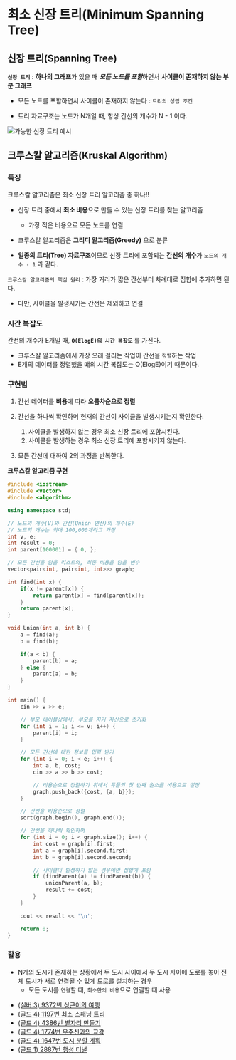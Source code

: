 # 최소 신장 트리(Minimum Spanning Tree)

## 신장 트리(Spanning Tree)

**`신장 트리`** : **하나의 그래프**가 있을 때 ***모든 노드를 포함***하면서 **사이클이 존재하지 않는 부분 그래프**

* 모든 노드를 포함하면서 사이클이 존재하지 않는다 : `트리의 성립 조건`

* 트리 자료구조는 노드가 N개일 때, 항상 간선의 개수가 N - 1 이다.

![가능한 신장 트리 예시](https://user-images.githubusercontent.com/56071088/117545574-563bad80-b061-11eb-9012-d25f82f9e5c8.png)


## 크루스칼 알고리즘(Kruskal Algorithm)

### 특징

크루스칼 알고리즘은 최소 신장 트리 알고리즘 중 하나!!

* 신장 트리 중에서 **최소 비용**으로 만들 수 있는 신장 트리를 찾는 알고리즘
  * 가장 적은 비용으로 모든 노드를 연결

* 크루스칼 알고리즘은 **그리디 알고리즘(Greedy)** 으로 분류 

* **일종의 트리(Tree) 자료구조**이므로 신장 트리에 포함되는 **간선의 개수**가 `노드의 개수 - 1` 과 같다.

`크루스칼 알고리즘의 핵심 원리` : 가장 거리가 짧은 간선부터 차례대로 집합에 추가하면 된다.
  * 다만, 사이클을 발생시키는 간선은 제외하고 연결  

### 시간 복잡도

간선의 개수가 E개일 때, **`O(ElogE)의 시간 복잡도`** 를 가진다.

* 크루스칼 알고리즘에서 가장 오래 걸리는 작업이 간선을 `정렬`하는 작업
* E개의 데이터를 정렬했을 떄의 시간 복잡도는 O(ElogE)이기 때문이다.

### 구현법

1. 간선 데이터를 **비용**에 따라 **오름차순으로 정렬**
2. 간선을 하나씩 확인하며 현재의 간선이 사이클을 발생시키는지 확인한다.
   1. 사이클을 발생하지 않는 경우 최소 신장 트리에 포함시킨다.
   2. 사이클을 발생하는 경우 최소 신장 트리에 포함시키지 않는다.

3. 모든 간선에 대하여 2의 과정을 반복한다.

**크루스칼 알고리즘 구현**

```c++
#include <iostream>
#include <vector>
#include <algorithm>

using namespace std;

// 노드의 개수(V)와 간선(Union 연산)의 개수(E)
// 노드의 개수는 최대 100,000개라고 가정
int v, e;
int result = 0;
int parent[100001] = { 0, };

// 모든 간선을 담을 리스트와, 최종 비용을 담을 변수
vector<pair<int, pair<int, int>>> graph;

int find(int x) {
    if(x != parent[x]) {
        return parent[x] = find(parent[x]);
    }
    return parent[x];
}

void Union(int a, int b) {
    a = find(a);
    b = find(b);

    if(a < b) {
        parent[b] = a;
    } else {
        parent[a] = b;
    }
}

int main() {
    cin >> v >> e;

    // 부모 테이블상에서, 부모를 자기 자신으로 초기화
    for (int i = 1; i <= v; i++) {
        parent[i] = i;
    }

    // 모든 간선에 대한 정보를 입력 받기
    for (int i = 0; i < e; i++) {
        int a, b, cost;
        cin >> a >> b >> cost;

        // 비용순으로 정렬하기 위해서 튜플의 첫 번째 원소를 비용으로 설정
        graph.push_back({cost, {a, b}});
    }

    // 간선을 비용순으로 정렬
    sort(graph.begin(), graph.end());

    // 간선을 하나씩 확인하며
    for (int i = 0; i < graph.size(); i++) {
        int cost = graph[i].first;
        int a = graph[i].second.first;
        int b = graph[i].second.second;

        // 사이클이 발생하지 않는 경우에만 집합에 포함
        if (findParent(a) != findParent(b)) {
            unionParent(a, b);
            result += cost;
        }
    }

    cout << result << '\n';

    return 0;
}

```

### 활용

* N개의 도시가 존재하는 상황에서 두 도시 사이에서 두 도시 사이에 도로를 놓아 전체 도시가 서로 연결될 수 있게 도로를 설치하는 경우
  * 모든 도시를 `연결`할 때, `최소한의 비용`으로 연결할 때 사용  


- [(실버 3) 9372번 상근이의 여행](https://github.com/LeeHyungGeol/Algorithm_BaekJoon/blob/master/%EB%B0%B1%EC%A4%80_if%EB%AC%B8/%EC%B5%9C%EC%86%8C%20%EC%8B%A0%EC%9E%A5%20%ED%8A%B8%EB%A6%AC_%20%EC%83%81%EA%B7%BC%EC%9D%B4%EC%9D%98%20%EC%97%AC%ED%96%89(9372%EB%B2%88).cpp)
- [(골드 4) 1197번 최소 스패닝 트리](https://github.com/LeeHyungGeol/Algorithm_BaekJoon/blob/master/%EB%B0%B1%EC%A4%80_if%EB%AC%B8/%EC%B5%9C%EC%86%8C%20%EC%8B%A0%EC%9E%A5%20%ED%8A%B8%EB%A6%AC_%EC%B5%9C%EC%86%8C%20%EC%8A%A4%ED%8C%A8%EB%8B%9D%20%ED%8A%B8%EB%A6%AC(1197%EB%B2%88).cpp)
- [(골드 4) 4386번 별자리 만들기](https://github.com/LeeHyungGeol/Algorithm_BaekJoon/blob/master/%EB%B0%B1%EC%A4%80_if%EB%AC%B8/%EC%B5%9C%EC%86%8C%20%EC%8B%A0%EC%9E%A5%20%ED%8A%B8%EB%A6%AC_%EB%B3%84%EC%9E%90%EB%A6%AC%20%EB%A7%8C%EB%93%A4%EA%B8%B0(4386%EB%B2%88).cpp)
- [(골드 4) 1774번 우주신과의 교감](https://github.com/LeeHyungGeol/Algorithm_BaekJoon/blob/master/%EB%B0%B1%EC%A4%80_if%EB%AC%B8/%EC%B5%9C%EC%86%8C%20%EC%8B%A0%EC%9E%A5%20%ED%8A%B8%EB%A6%AC_%EC%9A%B0%EC%A3%BC%EC%8B%A0%EA%B3%BC%EC%9D%98%20%EA%B5%90%EA%B0%90(1774%EB%B2%88).cpp)
- [(골드 4) 1647번 도시 분할 계획](https://github.com/LeeHyungGeol/Algorithm_BaekJoon/blob/master/%EB%B0%B1%EC%A4%80_if%EB%AC%B8/%5B%EB%B0%B1%EC%A4%80%20%EA%B3%A8%EB%93%9C%204%5D%201647%EB%B2%88.cpp)
- [(골드 1) 2887번 행성 터널](https://github.com/LeeHyungGeol/Algorithm_BaekJoon/blob/master/%EB%B0%B1%EC%A4%80_if%EB%AC%B8/%EC%B5%9C%EC%86%8C%20%EC%8B%A0%EC%9E%A5%20%ED%8A%B8%EB%A6%AC_%ED%96%89%EC%84%B1%20%ED%84%B0%EB%84%90(2887%EB%B2%88).cpp)
  
